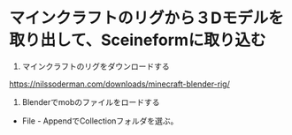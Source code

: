 # マインクラフトのリグから３Dモデルを取り出して、Sceineformに取り込む

1. マインクラフトのリグをダウンロードする

https://nilssoderman.com/downloads/minecraft-blender-rig/

1. Blenderでmobのファイルをロードする
 - File - AppendでCollectionフォルダを選ぶ。